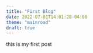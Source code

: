 ```yaml
---
title: "First Blog"
date: 2022-07-01T14:01:28-04:00
theme: "mainroad"
draft: true
---
```

this is my first post
